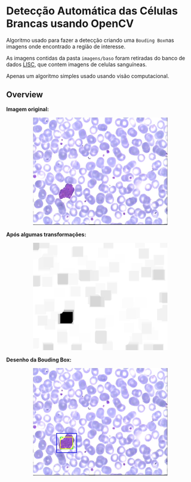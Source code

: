 # Detecção Automática das Células Brancas usando OpenCV

Algoritmo usado para fazer a detecção criando uma `Bouding Box`nas imagens onde encontrado a região de interesse.

As imagens contidas da pasta  `imagens/baso` foram retiradas do banco de dados [LISC](http://users.cecs.anu.edu.au/~hrezatofighi/Data/Leukocyte%20Data.htm), que contem imagens de celulas sanguíneas.

Apenas um algoritmo simples usado usando visão computacional.

## Overview

**Imagem original:**
<p align="center">
  <img width="360" height="288" src="https://github.com/offsouza/detect_white_cells_opencv/blob/master/ori.jpg">
</p>

**Após algumas transformações:**

<p align="center">
  <img width="360" height="288" src="https://github.com/offsouza/detect_white_cells_opencv/blob/master/transf.jpg">
</p>

**Desenho da Bouding Box:**

<p align="center">
  <img width="360" height="288" src="https://github.com/offsouza/detect_white_cells_opencv/blob/master/Box.jpg">
</p>

